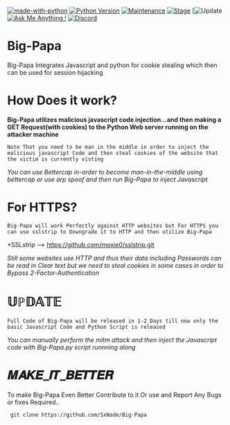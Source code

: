 [![made-with-python](https://img.shields.io/badge/Made%20with-Python-1f425f.svg)](https://www.python.org/)
[![Python Version](https://img.shields.io/badge/python-3.6+-green)](https://www.python.org)
[![Maintenance](https://img.shields.io/badge/Maintained%3F-yes-green.svg)](https://github.com/SxNade)
[![Stage](https://img.shields.io/badge/Release-Stable-brightgreen.svg)]()
[![Update](https://img.shields.io/badge/updated-today-brightgreen)
[![Ask Me Anything !](https://img.shields.io/badge/Ask%20me-anything-1abc9c.svg)](https://github.com/SxNade)
[![Discord](https://img.shields.io/discord/591914197219016707.svg?label=&logo=discord&logoColor=ffffff&color=7389D8&labelColor=6A7EC2)](https://github.com/SxNade)

# Big-Papa
Big-Papa Integrates Javascript and python for cookie stealing which then can be used for session hijacking

# How Does it work?

**Big-Papa utilizes malicious javascript code injection...and then making a GET Request(with cookies) to the Python Web server running on the attacker machine**



`Note That you need to be man in the middle in order to inject the malicious javascript Code and then steal cookies of the website that the victim is currently visting`



*You can use Bettercap in-order to become man-in-the-middle using bettercap or use arp spoof and then run Big-Papa to inject Javascript*



# For HTTPS?



`Big-Papa will work Perfectly against HTTP websites but For HTTPS you can use sslstrip to Downgrade it to HTTP and then utilize Big-Papa`



*SSLstrip --> https://github.com/moxie0/sslstrip.git



*Still some websites use HTTP and thus their data including Passwords can be read in Clear text but we need to steal cookies in some cases in order to Bypass 2-Factor-Authentication*



# 𝕌ℙ𝔻𝔸𝕋𝔼

`Full Code of Big-Papa will be released in 1-2 Days till now only the basic Javascript Code and Python Script is released`


*You can manually perform the mitm attack and then inject the Javascript code with Big-Papa.py script runnning along*


# 𝑴𝑨𝑲𝑬_𝑰𝑻_𝑩𝑬𝑻𝑻𝑬𝑹
To make Big-Papa Even Better Contribute to it Or use and Report Any Bugs or fixes Required..

` git clone https://github.com/SxNade/Big-Papa`

